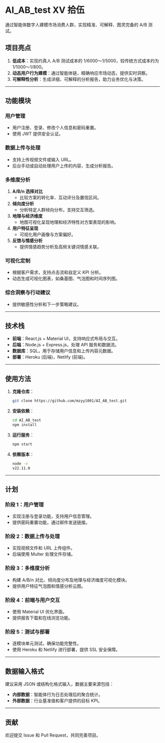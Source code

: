 # **AI_AB_test XV 拾伍**

通过智能体数字人建模市场消费人群，实现精准、可解释、图灵完备的 A/B 测试。

## **项目亮点**
1. **低成本**：实现约真人 A/B 测试成本的 1/6000～1/5000，较传统方式成本约为 1/1000～1/800。
2. **动态用户行为建模**：通过智能体链，精确响应市场动态，提供实时洞察。
3. **可解释性分析**：生成详细、可解释的分析报告，助力业务优化与决策。

---

## **功能模块**

### **用户管理**
- 用户注册、登录、修改个人信息和密码重置。
- 使用 JWT 提供安全认证。

### **数据上传与处理**
- 支持上传视频文件或输入 URL。
- 后台手动或自动处理用户上传的内容，生成分析报告。

### **多维度分析**
1. **A/B/n 选择对比**
   - 比较方案的转化率、互动评分及置信区间。
2. **倾向度分析**
   - 分析特定人群倾向分布，支持交互筛选。
3. **地理与经济维度**
   - 地图可视化呈现地理和经济特性对方案表现的影响。
4. **用户特征呈现**
   - 可视化用户画像与方案偏好。
5. **反馈与情感分析**
   - 提供情感趋势分析及高频关键词情感关联。

### **可视化定制**
- 根据客户需求，支持点击流和自定义 KPI 分析。
- 动态生成可视化图表，如桑基图、气泡图和时间序列图。

### **综合洞察与行动建议**
- 提供敏感性分析和下一步策略建议。

---

## **技术栈**
- **前端**：React.js + Material UI，支持响应式布局与交互。
- **后端**：Node.js + Express.js，处理 API 服务和数据流。
- **数据库**：SQL，用于存储用户信息和上传内容元数据。
- **部署**：Heroku (后端)，Netlify (前端)。

---

## **使用方法**

1. **克隆仓库**：
   ```sh
   git clone https://github.com/mzyy1001/AI_AB_test.git
   ```

2. **安装依赖**：
   ```sh
   cd AI_AB_test
   npm install
   ```

3. **运行服务**：
   ```sh
   npm start
   ```

4. **依赖版本**：
   ```sh
   node -v
   v22.11.0
   ```

---

## **计划**

### **阶段 1：用户管理**
- 实现注册与登录功能，支持用户信息管理。
- 提供密码重置功能，通过邮件发送链接。

### **阶段 2：数据上传与处理**
- 实现视频文件和 URL 上传组件。
- 后端使用 Multer 处理文件存储。

### **阶段 3：多维度分析**
- 构建 A/B/n 对比、倾向度分布及地理与经济维度可视化模块。
- 提供用户特征气泡图和情感分析云图。

### **阶段 4：前端与用户交互**
- 使用 Material UI 优化界面。
- 提供报告下载和在线浏览功能。

### **阶段 5：测试与部署**
- 逐模块单元测试，确保功能完整性。
- 使用 Heroku 和 Netlify 进行部署，提供 SSL 安全保障。

---

## **数据输入格式**
建议采用 JSON 或结构化格式输入，数据主要来源包括：
- **内部数据**：智能体行为日志处理后的聚合统计。
- **外部数据**：行业基准值和客户提供的目标 KPI。

---

## **贡献**
欢迎提交 Issue 和 Pull Request，共同完善项目。
